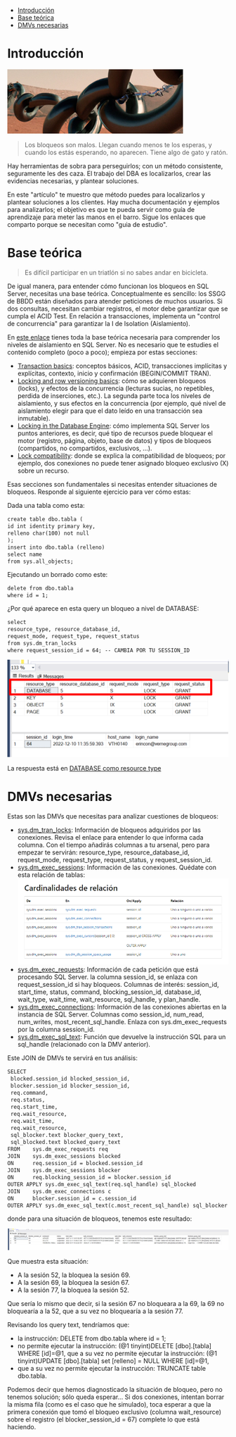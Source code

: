 
- [Introducción](#introducción)
- [Base teórica](#base-teórica)
- [DMVs necesarias](#dmvs-necesarias)

# Introducción

![image](./png/chain.png)

>Los bloqueos son malos. Llegan cuando menos te los esperas, y cuando los estás esperando, no aparecen. Tiene algo de gato y ratón.

Hay herramientas de sobra para perseguirlos; con un método consistente, seguramente les des caza. El trabajo del DBA es localizarlos, crear las evidencias necesarias, y plantear soluciones.

En este "artículo" te muestro que método puedes para localizarlos y plantear soluciones a los clientes.
 Hay mucha documentación y ejemplos para analizarlos; el objetivo es que te pueda servir como guía de aprendizaje para meter las manos en el barro. Sigue los enlaces que comparto porque se necesitan como "guia de estudio".


# Base teórica

>Es difícil participar en un triatlón si no sabes andar en bicicleta. 

De igual manera, para entender cómo funcionan los bloqueos en SQL Server, necesitas una base teórica. Conceptualmente es sencillo: los SSGG de BBDD están diseñados para atender peticiones de muchos usuarios. Si dos consultas, necesitan cambiar registros, el motor debe garantizar que se cumpla el ACID Test. En relación a transacciones, implementa un "control de concurrencia" para garantizar la I de Isolation (Aislamiento).


En [este enlace](https://medium.com/r/?url=https%3A%2F%2Flearn.microsoft.com%2Fen-us%2Fsql%2Frelational-databases%2Fsql-server-transaction-locking-and-row-versioning-guide%3Fsource%3Drecommendations%26view%3Dsql-server-ver16) tienes toda la base teórica necesaria para comprender los niveles de aislamiento en SQL Server. No es necesario que te estudies el contenido completo (poco a poco); empieza por estas secciones:

- [Transaction basics](https://medium.com/r/?url=https%3A%2F%2Flearn.microsoft.com%2Fen-us%2Fsql%2Frelational-databases%2Fsql-server-transaction-locking-and-row-versioning-guide%3Fsource%3Drecommendations%26view%3Dsql-server-ver16%23Basics): conceptos básicos, ACID, transacciones implícitas y explícitas, contexto, inicio y confirmación (BEGIN/COMMIT TRAN).
- [Locking and row versioning basics](https://medium.com/r/?url=https%3A%2F%2Flearn.microsoft.com%2Fen-us%2Fsql%2Frelational-databases%2Fsql-server-transaction-locking-and-row-versioning-guide%3Fsource%3Drecommendations%26view%3Dsql-server-ver16%23Lock_Basics): cómo se adquieren bloqueos (locks), y efectos de la concurrencia (lecturas sucias, no repetibles, perdida de inserciones, etc.). La segunda parte toca los niveles de aislamiento, y sus efectos en la concurrencia (por ejemplo, qué nivel de aislamiento elegir para que el dato leído en una transacción sea inmutable).
- [Locking in the Database Engine](https://medium.com/r/?url=https%3A%2F%2Flearn.microsoft.com%2Fen-us%2Fsql%2Frelational-databases%2Fsql-server-transaction-locking-and-row-versioning-guide%3Fsource%3Drecommendations%26view%3Dsql-server-ver16%23Lock_Engine): cómo implementa SQL Server los puntos anteriores, es decir, qué tipo de recursos puede bloquear el motor (registro, página, objeto, base de datos) y tipos de bloqueos (compartidos, no compartidos, exclusivos, …).
- [Lock compatibility](https://medium.com/r/?url=https%3A%2F%2Flearn.microsoft.com%2Fen-us%2Fsql%2Frelational-databases%2Fsql-server-transaction-locking-and-row-versioning-guide%3Fsource%3Drecommendations%26view%3Dsql-server-ver16%23lock_compatibility): donde se explica la compatibilidad de bloqueos; por ejemplo, dos conexiones no puede tener asignado bloqueo exclusivo (X) sobre un recurso.

Esas secciones son fundamentales si necesitas entender situaciones de bloqueos. Responde al siguiente ejercicio para ver cómo estas:

Dada una tabla como esta:

```console
create table dbo.tabla ( 
id int identity primary key,
relleno char(100) not null
);
insert into dbo.tabla (relleno)
select name
from sys.all_objects;
```

Ejecutando un borrado como este:

```begin tran;
delete from dbo.tabla
where id = 1;
```
¿Por qué aparece en esta query un bloqueo a nivel de DATABASE:

```
select 
resource_type, resource_database_id, 
request_mode, request_type, request_status
from sys.dm_tran_locks
where request_session_id = 64; -- CAMBIA POR TU SESSION_ID
```

![image](./png/database-lock.png)

La respuesta está en [DATABASE como resource type](./DATABASE%20como%20resource_type.md)

# DMVs necesarias

Estas son las DMVs que necesitas para analizar cuestiones de bloqueos:
- [sys.dm_tran_locks](https://medium.com/r/?url=https%3A%2F%2Flearn.microsoft.com%2Fen-us%2Fsql%2Frelational-databases%2Fsystem-dynamic-management-views%2Fsys-dm-tran-locks-transact-sql%3Fview%3Dsql-server-ver16): Información de bloqueos adquiridos por las conexiones. Revisa el enlace para entender lo que informa cada columna. Con el tiempo añadirás columnas a tu arsenal, pero para empezar te servirán: resource_type, resource_database_id, request_mode, request_type, request_status, y request_session_id.
- [sys.dm_exec_sessions](https://medium.com/r/?url=https%3A%2F%2Flearn.microsoft.com%2Fes-es%2Fsql%2Frelational-databases%2Fsystem-dynamic-management-views%2Fsys-dm-exec-sessions-transact-sql%3Fview%3Dsql-server-ver16): Información de las conexiones. Quédate con esta relación de tablas:
![image](./png/DMVs-sysprocesses-relacion.png)
- [sys.dm_exec_requests](https://medium.com/r/?url=https%3A%2F%2Flearn.microsoft.com%2Fen-us%2Fsql%2Frelational-databases%2Fsystem-dynamic-management-views%2Fsys-dm-exec-requests-transact-sql%3Fview%3Dsql-server-ver16): Información de cada petición que está procesando SQL Server. la columna session_id, se enlaza con request_session_id si hay bloqueos. Columnas de interés: session_id, start_time, status, command, blocking_session_id, database_id, wait_type, wait_time, wait_resource, sql_handle, y plan_handle.
- [sys.dm_exec_connections](https://medium.com/r/?url=https%3A%2F%2Flearn.microsoft.com%2Fen-us%2Fsql%2Frelational-databases%2Fsystem-dynamic-management-views%2Fsys-dm-exec-connections-transact-sql%3Fview%3Dsql-server-ver16): Información de las conexiones abiertas en la instancia de SQL Server. Columnas como session_id, num_read, num_writes, most_recent_sql_handle. Enlaza con sys.dm_exec_requests por la columna session_id.
- [sys.dm_exec_sql_text](https://medium.com/r/?url=https%3A%2F%2Flearn.microsoft.com%2Fen-us%2Fsql%2Frelational-databases%2Fsystem-dynamic-management-views%2Fsys-dm-exec-sql-text-transact-sql%3Fview%3Dsql-server-ver16): Función que devuelve la instrucción SQL para un sql_handle (relacionado con la DMV anterior).

Este JOIN de DMVs te servirá en tus análisis:

```
SELECT 
 blocked.session_id blocked_session_id, 
 blocker.session_id blocker_session_id, 
 req.command,
 req.status, 
 req.start_time,
 req.wait_resource,
 req.wait_time,
 req.wait_resource,
 sql_blocker.text blocker_query_text,
 sql_blocked.text blocked_query_text
FROM    sys.dm_exec_requests req
JOIN    sys.dm_exec_sessions blocked
ON      req.session_id = blocked.session_id
JOIN    sys.dm_exec_sessions blocker
ON      req.blocking_session_id = blocker.session_id
OUTER APPLY sys.dm_exec_sql_text(req.sql_handle) sql_blocked
JOIN    sys.dm_exec_connections c
ON      blocker.session_id = c.session_id
OUTER APPLY sys.dm_exec_sql_text(c.most_recent_sql_handle) sql_blocker
```
donde para una situación de bloqueos, tenemos este resultado:

![image](./png/resultado-DMV.png)

Que muestra esta situación:

- A la sesión 52, la bloquea la sesión 69.
- A la sesión 69, la bloquea la sesión 67.
- A la sesión 77, la bloquea la sesión 52.

Que sería lo mismo que decir, si la sesión 67 no bloqueara a la 69, la 69 no bloquearía a la 52, que a su vez no bloquearía a la sesión 77.

Revisando los query text, tendríamos que:

- la instrucción: DELETE from dbo.tabla where id = 1;
- no permite ejecutar la instrucción: (@1 tinyint)DELETE [dbo].[tabla] WHERE [id]=@1,
que a su vez no permite ejecutar la instrucción: (@1 tinyint)UPDATE [dbo].[tabla] set [relleno] = NULL WHERE [id]=@1,
- que a su vez no permite ejecutar la instrucción: TRUNCATE table dbo.tabla.

Podemos decir que hemos diagnosticado la situación de bloqueo, pero no tenemos solución; sólo queda esperar... 
Si dos conexiones, intentan borrar la misma fila (como es el caso que he simulado), toca esperar a que la primera conexión que tomó el bloqueo exclusivo (columna wait_resource) sobre el registro (el blocker_session_id = 67) complete lo que está haciendo.


